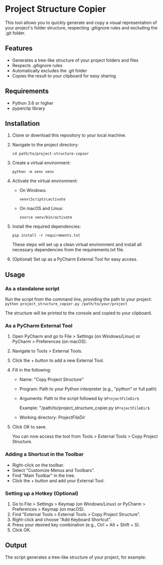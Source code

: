 # Project Structure Copier

This tool allows you to quickly generate and copy a visual representation of your project's folder structure, respecting .gitignore rules and excluding the .git folder.

## Features

- Generates a tree-like structure of your project folders and files
- Respects .gitignore rules
- Automatically excludes the .git folder
- Copies the result to your clipboard for easy sharing

## Requirements

- Python 3.6 or higher
- pyperclip library

## Installation

1. Clone or download this repository to your local machine.

2. Navigate to the project directory:
    ```
    cd path/to/project-structure-copier
    ```

3. Create a virtual environment:
    ```
    python -m venv venv
    ```

4. Activate the virtual environment:
    - On Windows:
        ```
        venv\Scripts\activate
        ```
    - On macOS and Linux:
        ```
        source venv/bin/activate
        ```

5. Install the required dependencies:
    ```
    pip install -r requirements.txt
    ```

    These steps will set up a clean virtual environment and install all necessary dependencies from the requirements.txt file.


6. (Optional) Set up as a PyCharm External Tool for easy access.

## Usage

### As a standalone script

Run the script from the command line, providing the path to your project:
    ```
    python project_structure_copier.py /path/to/your/project
    ```

The structure will be printed to the console and copied to your clipboard.

### As a PyCharm External Tool

1. Open PyCharm and go to File > Settings (on Windows/Linux) or PyCharm > Preferences (on macOS).
2. Navigate to Tools > External Tools.
3. Click the + button to add a new External Tool.
4. Fill in the following:
   - Name: "Copy Project Structure"
   - Program: Path to your Python interpreter (e.g., "python" or full path)
   - Arguments: Path to the script followed by `$ProjectFileDir$`

     Example: "/path/to/project_structure_copier.py `$ProjectFileDir$`

   - Working directory: $ProjectFileDir$
5. Click OK to save.

   You can now access the tool from Tools > External Tools > Copy Project Structure.

### Adding a Shortcut in the Toolbar

- Right-click on the toolbar.
- Select "Customize Menus and Toolbars".
- Find "Main Toolbar" in the tree.
- Click the + button and add your External Tool.

### Setting up a Hotkey (Optional)

1. Go to File > Settings > Keymap (on Windows/Linux) or PyCharm > Preferences > Keymap (on macOS).
2. Find "External Tools > External Tools > Copy Project Structure".
3. Right-click and choose "Add Keyboard Shortcut".
4. Press your desired key combination (e.g., Ctrl + Alt + Shift + S).
5. Click OK.

## Output

The script generates a tree-like structure of your project, for example:

